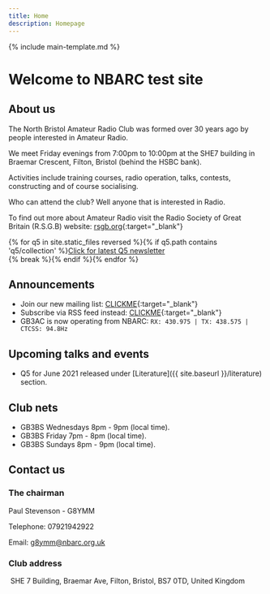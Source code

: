 ```yaml
---
title: Home
description: Homepage
---
```


{% include main-template.md %}

# Welcome to NBARC test site

## About us

The North Bristol Amateur Radio Club was formed over 30 years ago by people interested in Amateur Radio.

We meet Friday evenings from 7:00pm to 10:00pm at the SHE7 building in Braemar Crescent, Filton, Bristol (behind the HSBC bank).

Activities include training courses, radio operation, talks, contests, constructing and of course socialising.

Who can attend the club? Well anyone that is interested in Radio.

To find out more about Amateur Radio visit the Radio Society of Great Britain (R.S.G.B) website: [rsgb.org](https://rsgb.org/){:target="_blank"}

{% for q5 in site.static_files reversed %}{% if q5.path contains 'q5/collection' %}<a href="{{ site.baseurl }}{{ q5.path }}" target="_blank" class="button">Click for latest Q5 newsletter</a><br/>{% break %}{% endif %}{% endfor %}

## Announcements

* ​Join our new mailing list: [CLICKME](https://groups.google.com/forum/?nomobile=true#!forum/mx0nbc/join){:target="_blank"}
* Subscribe via RSS feed instead: [CLICKME​](https://groups.google.com/forum/feed/mx0nbc/msgs/rss.xml?num=15){:target="_blank"}
* GB3AC is now operating from NBARC: `RX: 430.975 | TX: 438.575 | CTCSS: 94.8Hz`

## Upcoming talks and events

* ​Q5 for June 2021 released under [Literature]({{ site.baseurl }}/literature) section.

## Club nets

* ​GB3BS Wednesdays 8pm - 9pm (local time).
* GB3BS Friday 7pm - 8pm (local time).
* GB3BS Sundays 8pm - 9pm (local time).

## Contact us

### The chairman

Paul Stevenson - G8YMM 

Telephone: 07921942922

Email: g8ymm@nbarc.org.uk

### Club address
​
SHE 7 Building, Braemar Ave, Filton, Bristol, BS7 0TD, United Kingdom